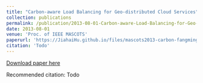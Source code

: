 ```yaml
---
title: "Carbon-aware Load Balancing for Geo-distributed Cloud Services"
collection: publications
permalink: /publication/2013-08-01-Carbon-aware-Load-Balancing-for-Geo-distributed-Cloud-Services
date: 2013-08-01
venue: 'Proc. of IEEE MASCOTS'
paperurl: 'https://JiahaiHu.github.io/files/mascots2013-carbon-fangmingliu.pdf'
citation: 'Todo'
---
```


<a href='https://JiahaiHu.github.io/files/mascots2013-carbon-fangmingliu.pdf'>Download paper here</a>

Recommended citation: Todo